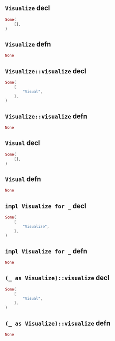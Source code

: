 ## `Visualize` decl

```rust
Some(
    [],
)
```

## `Visualize` defn

```rust
None
```

## `Visualize::visualize` decl

```rust
Some(
    [
        "Visual",
    ],
)
```

## `Visualize::visualize` defn

```rust
None
```

## `Visual` decl

```rust
Some(
    [],
)
```

## `Visual` defn

```rust
None
```

## `impl Visualize for _` decl

```rust
Some(
    [
        "Visualize",
    ],
)
```

## `impl Visualize for _` defn

```rust
None
```

## `(_ as Visualize)::visualize` decl

```rust
Some(
    [
        "Visual",
    ],
)
```

## `(_ as Visualize)::visualize` defn

```rust
None
```
